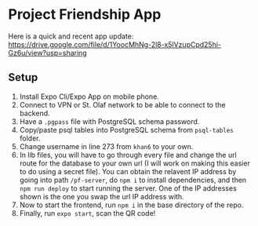 # Project Friendship App

Here is a quick and recent app update: https://drive.google.com/file/d/1YoocMhNg-2l8-x5lVzupCpd25hi-Gz6u/view?usp=sharing

## Setup 
1. Install Expo Cli/Expo App on mobile phone.
1. Connect to VPN or St. Olaf network to be able to connect to the backend.
1. Have a `.pgpass` file with PostgreSQL schema password.
1. Copy/paste psql tables into PostgreSQL schema from `psql-tables` folder. 
1. Change username in line 273 from `khan6` to your own. 
1. In lib files, you will have to go through every file and change the url route for the database to your own url (I will work on making this easier to do using a secret file). You can obtain the relavent IP address by going into path `/pf-server`, do `npm i` to install dependencies, and then `npm run deploy` to start running the server. One of the IP addresses shown is the one you swap the url IP address with. 
1. Now to start the frontend, run `npm i` in the base directory of the repo.
1. Finally, run `expo start`, scan the QR code!

